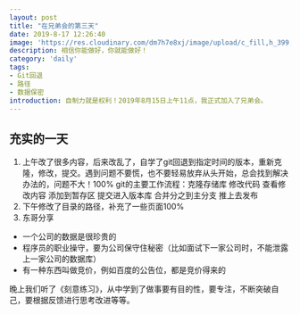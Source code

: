 ```yaml
---
layout: post
title: "在兄弟会的第三天"
date: 2019-8-17 12:26:40
image: 'https://res.cloudinary.com/dm7h7e8xj/image/upload/c_fill,h_399,w_760/v1501268554/sunrise_ttb9nk.jpg'
description: 相信你能做好，你就能做好！
category: 'daily'
tags:
- Git回退
- 路径
- 数据保密
introduction: 自制力就是权利！2019年8月15日上午11点，我正式加入了兄弟会。
---
```


## 充实的一天

1. 上午改了很多内容，后来改乱了，自学了git回退到指定时间的版本，重新克隆，修改，提交。遇到问题不要慌，也不要轻易放弃从头开始，总会找到解决办法的，问题不大！100%
git的主要工作流程：克隆存储库 修改代码 查看修改内容 添加到暂存区 提交进入版本库 合并分之到主分支 推上去发布
2. 下午修改了目录的路径，补充了一些页面100%  
3. 东哥分享
- 一个公司的数据是很珍贵的
- 程序员的职业操守，要为公司保守住秘密（比如面试下一家公司时，不能泄露上一家公司的数据库）
- 有一种东西叫做竞价，例如百度的公告位，都是竞价得来的

晚上我们听了《刻意练习》，从中学到了做事要有目的性，要专注，不断突破自己，要根据反馈进行思考改进等等。